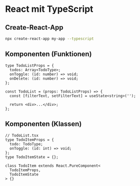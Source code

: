 # React mit TypeScript

## Create-React-App

```bash
npx create-react-app my-app --typescript
```

## Komponenten (Funktionen)

```tsx
type TodoListProps = {
  todos: Array<TodoType>;
  onToggle: (id: number) => void;
  onDelete: (id: number) => void;
};

const TodoList = (props: TodoListProps) => {
  const [filterText, setFilterText] = useState<string>('');

  return <div>...</div>;
};
```

## Komponenten (Klassen)

```tsx
// TodoList.tsx
type TodoItemProps = {
  todo: TodoType;
  onToggle: (id: int) => void;
};
type TodoItemState = {};
```

```tsx
class TodoItem extends React.PureComponent<
  TodoItemProps,
  TodoItemState
> {}
```
